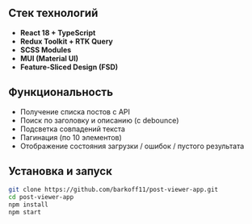 ## Стек технологий

- **React 18 + TypeScript**
- **Redux Toolkit + RTK Query**
- **SCSS Modules**
- **MUI (Material UI)**
- **Feature-Sliced Design (FSD)**

## Функциональность

- Получение списка постов с API
- Поиск по заголовку и описанию (с debounce)
- Подсветка совпадений текста
- Пагинация (по 10 элементов)
- Отображение состояния загрузки / ошибок / пустого результата

## Установка и запуск

```bash
git clone https://github.com/barkoff11/post-viewer-app.git
cd post-viewer-app
npm install
npm start